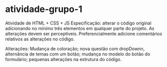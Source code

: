 # atividade-grupo-1
Atividade de HTML + CSS + JS
Especificação: alterar o código original adicionando no mínimo três elementos em qualquer parte do projeto. As alterações devem ser perceptíveis. Preferencialmente adicione comentários relativos as alterações no código.

<p> Alterações: Mudança de coloração; nova questão com dropDownn, alternância de temas com um botão; mudança no modelo do botão do formulário; pequenas alterações na estrutura do código.</p>
